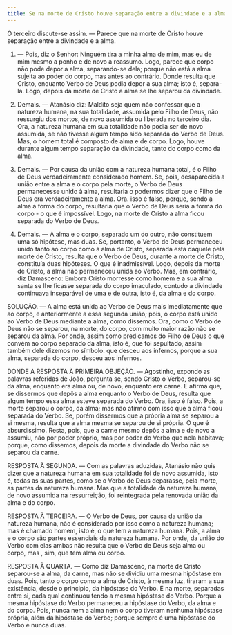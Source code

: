 ```yaml
---
title: Se na morte de Cristo houve separação entre a divindade e a alma
---
```


O terceiro discute-se assim. — Parece que na morte de Cristo houve separação entre a divindade e a alma.  

1. — Pois, diz o Senhor: Ninguém tira a minha alma de mim, mas eu de mim mesmo a ponho e de novo a reassumo. Logo, parece que corpo não pode depor a alma, separando-se dela; porque não está a alma sujeita ao poder do corpo, mas antes ao contrário. Donde resulta que Cristo, enquanto Verbo de Deus podia depor a sua alma; isto é, separa-la. Logo, depois da morte de Cristo a alma se lhe separou da divindade.  

2. Demais. — Atanásio diz: Maldito seja quem não confessar que a natureza humana, na sua totalidade, assumida pelo Filho de Deus, não ressurgiu dos mortos, de novo assumida ou liberada no terceiro dia. Ora, a natureza humana em sua totalidade não podia ser de novo assumida, se não tivesse algum tempo sido separada do Verbo de Deus. Mas, o homem total é composto de alma e de corpo. Logo, houve durante algum tempo separação da divindade, tanto do corpo como da alma.  

3. Demais. — Por causa da união com a natureza humana total, é o Filho de Deus verdadeiramente considerado homem. Se, pois, desaparecida a união entre a alma e o corpo pela morte, o Verbo de Deus permanecesse unido à alma, resultaria o podermos dizer que o Filho de Deus era verdadeiramente a alma. Ora. isso é falso, porque, sendo a alma a forma do corpo, resultaria que o Verbo de Deus seria a forma do corpo - o que é impossível. Logo, na morte de Cristo a alma ficou separada do Verbo de Deus.  

4. Demais. — A alma e o corpo, separado um do outro, não constituem uma só hipótese, mas duas. Se, portanto, o Verbo de Deus permaneceu unido tanto ao corpo como à alma de Cristo, separada esta daquele pela morte de Cristo, resulta que o Verbo de Deus, durante a morte de Cristo, constituía duas hipóteses. O que é inadmissível. Logo, depois da morte de Cristo, a alma não permaneceu unida ao Verbo.  Mas, em contrário, diz Damasceno: Embora Cristo morresse como homem e a sua alma santa se lhe ficasse separada do corpo imaculado, contudo a divindade continuava inseparável de uma e de outra, isto é, da alma e do corpo.  

SOLUÇÃO. — A alma está unida ao Verbo de Deus mais imediatamente que ao corpo, e anteriormente a essa segunda união; pois, o corpo está unido ao Verbo de Deus mediante a alma, como dissemos. Ora, como o Verbo de Deus não se separou, na morte, do corpo, com muito maior razão não se separou da alma. Por onde, assim como predicamos do Filho de Deus o que convém ao corpo separado da alma, isto é, que foi sepultado, assim também dele dizemos no símbolo. que desceu aos infernos, porque a sua alma, separada do corpo, desceu aos infernos.  

DONDE A RESPOSTA À PRIMEIRA OBJEÇÃO. — Agostinho, expondo as palavras referidas de João, pergunta se, sendo Cristo o Verbo, separou-se da alma, enquanto era alma ou, de novo, enquanto era carne. E afirma que, se dissermos que depôs a alma enquanto o Verbo de Deus, resulta que algum tempo essa alma esteve separada do Verbo. Ora, isso é falso. Pois, a morte separou o corpo, da alma; mas não afirmo com isso que a alma ficou separada do Verbo. Se, porém dissermos que a própria alma se separou a si mesma, resulta que a alma mesma se separou de si própria. O que é absurdissimo. Resta, pois, que a carne mesmo depôs a alma e de novo a assumiu, não por poder próprio, mas por poder do Verbo que nela habitava; porque, como dissemos, depois da morte a divindade do Verbo não se separou da carne.  

RESPOSTA À SEGUNDA. — Com as palavras aduzidas, Atanásio não quis dizer que a natureza humana em sua totalidade foi de novo assumida, isto é, todas as suas partes, como se o Verbo de Deus deparasse, pela morte, as partes da natureza humana. Mas que a totalidade da natureza humana, de novo assumida na ressurreição, foi reintegrada pela renovada união da alma e do corpo.  

RESPOSTA À TERCEIRA. — O Verbo de Deus, por causa da união da natureza humana, não é considerado por isso como a natureza humana; mas é chamado homem, isto é, o que tem a natureza humana. Pois, a alma e o corpo são partes essenciais da natureza humana. Por onde, da união do Verbo com elas ambas não resulta que o Verbo de Deus seja alma ou corpo, mas , sim, que tem alma ou corpo.  

RESPOSTA À QUARTA. — Como diz Damasceno, na morte de Cristo separou-se a alma, da carne, mas não se dividiu uma mesma hipóstase em duas. Pois, tanto o corpo como a alma de Cristo, à mesma luz, tiraram a sua existência, desde o principio, da hipóstase do Verbo. E na morte, separadas entre si, cada qual continuou tendo a mesma hipóstase do Verbo. Porque a mesma hipóstase do Verbo permaneceu a hipóstase do Verbo, da alma e do corpo. Pois, nunca nem a alma nem o corpo tiveram nenhuma hipóstase própria, além da hipóstase do Verbo; porque sempre é uma hipóstase do Verbo e nunca duas.